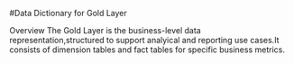 #Data Dictionary for Gold Layer

Overview
The Gold Layer is the business-level data representation,structured to support analyical and reporting use cases.It consists of dimension tables and fact tables for specific business metrics.
